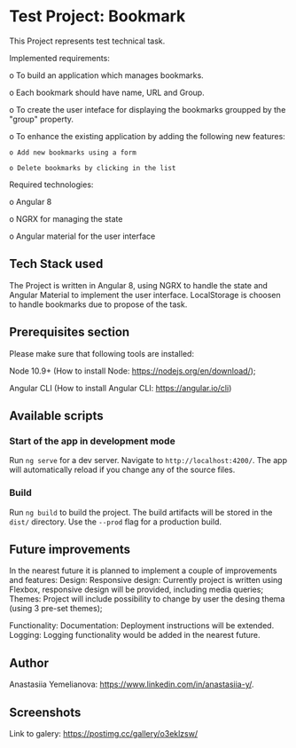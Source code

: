# Test Project: Bookmark

This Project represents test technical task.

Implemented requirements:

o To build an application which manages bookmarks. 

o Each bookmark should have name, URL and Group. 

o To create the user inteface for displaying the bookmarks groupped by the "group" property.

o To enhance the existing application by adding the following new features:

    o Add new bookmarks using a form
    
    o Delete bookmarks by clicking in the list

Required technologies:

o Angular 8

o NGRX for managing the state

o Angular material for the user interface
 

## Tech Stack used

The Project is written in Angular 8, using NGRX to handle the state and Angular Material to implement the user interface. LocalStorage is choosen to handle bookmarks due to propose of the task.

## Prerequisites section

Please make sure that following tools are installed:

Node 10.9+ (How to install Node: https://nodejs.org/en/download/);

Angular CLI (How to install Angular CLI: https://angular.io/cli)

## Available scripts

### Start of the app in development mode

Run `ng serve` for a dev server. Navigate to `http://localhost:4200/`. The app will automatically reload if you change any of the source files.

### Build

Run `ng build` to build the project. The build artifacts will be stored in the `dist/` directory. Use the `--prod` flag for a production build.

## Future improvements

In the nearest future it is planned to implement a couple of improvements and features:
Design:
Responsive design: Currently project is written using Flexbox, responsive design will be provided, including media queries;
Themes: Project will include possibility to change by user the desing thema (using 3 pre-set themes);

Functionality:
Documentation: Deployment instructions will be extended.
Logging: Logging functionality would be added in the nearest future.

## Author

Anastasiia Yemelianova: https://www.linkedin.com/in/anastasiia-y/.

## Screenshots
Link to galery: https://postimg.cc/gallery/o3eklzsw/
